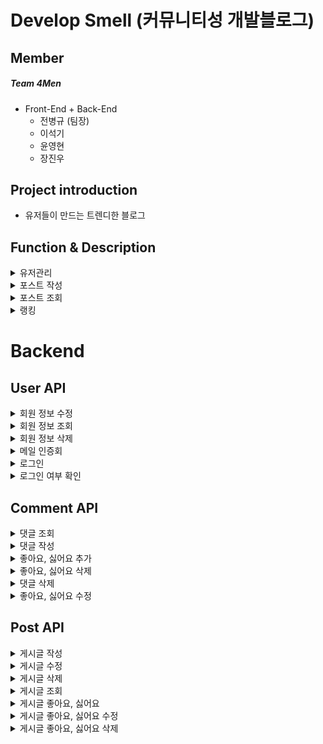 # Develop Smell (커뮤니티성 개발블로그)

## Member

##### Team 4Men
* Front-End + Back-End
  * 전병규 (팀장)
  * 이석기
  * 윤영현
  * 장진우

## Project introduction

* 유저들이 만드는 트렌디한 블로그

## Function & Description

<details>
<summary>유저관리</summary>

* 유저에 대한 전반적인 기능입니다.
  * 회원가입 기능
  * 로그인 기능
  * 정보 수정 기능
</details>

<details>
<summary>포스트 작성</summary>

* 자신의 블로그에 포스트를 작성하는 기능입니다.
  * Toast UI Editor를 사용하여 Markdown과 WYSIWYG 편집기를 사용.
</details>

<details>
<summary>포스트 조회</summary>

* 어떤 사람이 쓴 글이던지 조회가 가능합니다.
  * 포스트의 리스트는 인피니트 스크롤을 적용하여 페이징 처리.
</details>

<details>
<summary>랭킹</summary>

* 게시글과 유저에 랭킹을 부여하는 기능입니다.
  * 게시글에는 보이지않는 점수가 있고, 이 점수로 유저들이 보다 질 좋은 포스트를 볼 수 있도록 합니다.
  * 유저에게 포스팅을 하는 동기부여가 될 수 있도록 랭킹시스템을 도입하여 포스팅의 재미를 더해줍니다.
</details>

# Backend

## User API

<details>
<summary>회원 정보 수정</summary>

### 회원 정보 수정
---
- path : .../account
- method : PUT
- input data : userno, uid, password, introduce
</details>

<details>
<summary>회원 정보 조회</summary>

### 회원 정보 조회
---
- path : .../account/{userno}
- method : GET
- input data : userno
</details>

<details>
<summary>회원 정보 삭제</summary>

### 회원 정보 삭제
---
- path : .../account/{userno}
- method : DELETE
- input data : userno
</details>

<details>
<summary>메일 인증회</summary>

### 메일 인증
---
- path : .../account/certification
- method : POST
- input data : email
- output data : code
</details>

<details>
<summary>로그인</summary>

### 로그인
---
- path : .../account/login
- method : POST
- input data : email, password
- output data : userno, uid, email
</details>

<details>
<summary>로그인 여부 확인</summary>

### 로그인 여부 확인 
---
- path : .../account/user/{userno}
- method : GET
- input data : userno
- ouput data : uid, email
</details>

## Comment API

<details>
<summary>댓글 조회</summary>

###  댓글 조회
---
- path : .../comment/{postno}/{userno}
- method : GET
- input data : postno, userno
- output data : commentno, userno, postno, uid, reply, reply_date, likecount, dislikecount, kind, profilename 
</details>

<details>
<summary>댓글 작성</summary>

### 댓글 작성
---
- path : .../comment
- method : POST
- input data : userno, reply
</details>

<details>
<summary>좋아요, 싫어요 추가</summary>

### 좋아요, 싫어요 추가
---
- path : .../comment/like
- method : POST
- input data : userno, targetno, kind
</details>

<details>
<summary>좋아요, 싫어요 삭제</summary>

### 좋아요, 싫어요 삭제
---
- path : .../comment/like/{userno}/{commentno}
- method : DELETE
- input data : userno, commentno
</details>

<details>
<summary>댓글 삭제</summary>

### 댓글 삭제
---
- path : .../comment/{commentno}
- method : DELETE
- input data : commentno
</details>

<details>
<summary>좋아요, 싫어요 수정</summary>

### 좋아요, 싫어요 수정
---
- path : .../comment/like
- method : PUT
- input data : userno, targetno, kind
</details>

## Post API

<details>
<summary>게시글 작성</summary>

### 게시글 작성
---
- path : .../post
- method : POST
- input data : userno, postno, title, subtitle, content, save
</details>

<details>
<summary>게시글 수정</summary>

### 게시글 수정
---
- path : .../post
- method : PUT
- input data : postno, title, content
</details>

<details>
<summary>게시글 삭제</summary>

### 게시글 삭제
---
- path : .../post/{postno}
- method : DELETE
- input data : postno
</details>

<details>
<summary>게시글 조회</summary>

### 게시글 조회
---
- path : /post/total/{limit}/{userno}
- method : GET
- input data : limit, userno
- output data : postno, userno, profilename, tags, title, subtitle, content, create_date, likecount, dislikecount, kind
</details>

<details>
<summary>게시글 좋아요, 싫어요</summary>

### 게시글 좋아요, 싫어요
---
- path : .../post/like
- method : POST
- input data : userno, targetno, kind
</details>

<details>
<summary>게시글 좋아요, 싫어요 수정</summary>

### 게시글 좋아요, 싫어요 수정
---
- path : .../post/like
- method : PUT
- input data : userno, targetno, kind
</details>

<details>
<summary>게시글 좋아요, 싫어요 삭제</summary>

### 게시글 좋아요, 싫어요 삭제
---
- path : .../post/like/{userno}/{postno}
- method : DELETE
- input data : userno, postno
</details>
